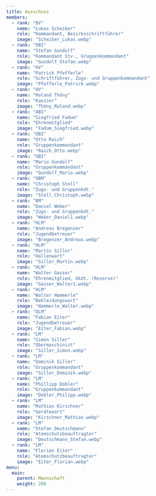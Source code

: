 ```yaml
---
title: Ausschuss
members:
  - rank: "BV"
    name: "Lukas Scheiber"
    role: "Kommandant, Bezirksschriftführer"
    image: "Scheiber_Lukas.webp"
  - rank: "OBI"
    name: "Stefan Gundolf"
    role: "Kommandant Stv., Gruppenkommandant"
    image: "Gundolf_Stefan.webp"
  - rank: "HV"
    name: "Patrick Pfefferle"
    role: "Schriftführer, Zugs- und Gruppenkommandant"
    image: "Pfefferle_Patrick.webp"
  - rank: "HV"
    name: "Roland Thöny"
    role: "Kassier"
    image: "Thöny_Roland.webp"
  - rank: "ABI"
    name: "Siegfried Fadum"
    role: "Ehrenmitglied"
    image: "Fadum_Siegfried.webp"
  - rank: "OBI"
    name: "Otto Raich"
    role: "Gruppenkommandant"
    image: "Raich_Otto.webp"
  - rank: "OBI"
    name: "Mario Gundolf"
    role: "Gruppenkommandant"
    image: "Gundolf_Mario.webp"
  - rank: "OBM"
    name: "Christoph Stoll"
    role: "Zugs- und Gruppenkdt."
    image: "Stoll_Christoph.webp"
  - rank: "BM"
    name: "Daniel Weber"
    role: "Zugs- und Gruppenkdt."
    image: "Weber_Daniel1.webp"
  - rank: "HLM"
    name: "Andreas Bregenzer"
    role: "Jugendbetreuer"
    image: "Bregenzer_Andreas.webp"
  - rank: "HLM"
    name: "Martin Siller"
    role: "Hallenwart"
    image: "Siller_Martin.webp"
  - rank: "HLM"
    name: "Walter Gasser"
    role: "Ehrenmitglied, Gkdt. (Reserve)"
    image: "Gasser_Walter1.webp"
  - rank: "HLM"
    name: "Walter Hammerle"
    role: "Bekleidungswart"
    image: "Hammerle_Walter.webp"
  - rank: "OLM"
    name: "Fabian Eiter"
    role: "Jugendbetreuer"
    image: "Eiter_Fabian.webp"
  - rank: "LM"
    name: "Simon Siller"
    role: "Obermaschinist"
    image: "Siller_Simon.webp"
  - rank: "LM"
    name: "Dominik Siller"
    role: "Gruppenkommandant"
    image: "Siller_Dominik.webp"
  - rank: "LM"
    name: "Phillipp Dobler"
    role: "Gruppenkommandant"
    image: "Dobler_Philipp.webp"
  - rank: "LM"
    name: "Mathias Kirschner"
    role: "Gerätewart"
    image: "Kirschner_Mathias.webp"
  - rank: "LM"
    name: "Stefan Deutschmann"
    role: "Atemschutzbeauftragter"
    image: "Deutschmann_Stefan.webp"
  - rank: "LM"
    name: "Florian Eiter"
    role: "Atemschutzbeauftragter"
    image: "Eiter_Florian.webp"
menu:
  main:
    parent: Mannschaft
    weight: 200
---
```

